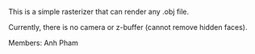 This is a simple rasterizer that can render any .obj file. 

Currently, there is no camera or z-buffer (cannot remove hidden faces).

Members: Anh Pham